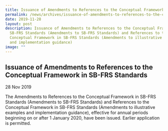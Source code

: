 ```yaml
---
title: Issuance of Amendments to References to the Conceptual Framework in SB-FRS Standards
permalink: /news/archives/issuance-of-amendments-to-references-to-the-conceptual-framework-in-sb-frs-standards/
date: 2019-11-28
layout: post
description: Issuance of Amendments to References to the Conceptual Framework in
  SB-FRS Standards (Amendments to SB-FRS Standards) and References to the
  Conceptual Framework in SB-FRS Standards (Amendments to illustrative examples
  and implementation guidance)
image: ""
---
```

Issuance of Amendments to References to the Conceptual Framework in SB-FRS Standards
------------------------------------------------------------------------------------------------------------------------------------------------------------------------------------------------------------------------------------------------------

28 Nov 2019

The Amendments to References to the Conceptual Framework in SB-FRS Standards (Amendments to SB-FRS Standards) and References to the Conceptual Framework in SB-FRS Standards (Amendments to illustrative examples and implementation guidance), effective for annual periods beginning on or after 1 January 2020, have been issued. Earlier application is permitted.